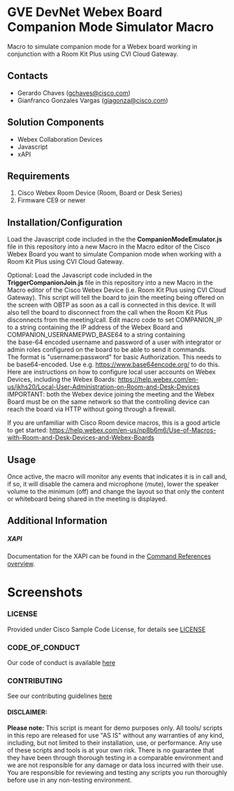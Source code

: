 # GVE DevNet Webex Board Companion Mode Simulator Macro
Macro to simulate companion mode for a Webex board working in conjunction with a Room Kit Plus using CVI Cloud Gateway. 


## Contacts
* Gerardo Chaves (gchaves@cisco.com)
* Gianfranco Gonzales Vargas (giagonza@cisco.com)

## Solution Components
* Webex Collaboration Devices
* Javascript
* xAPI

## Requirements
1. Cisco Webex Room Device (Room, Board or Desk Series)
2. Firmware CE9 or newer

## Installation/Configuration

Load the Javascript code included in the the **CompanionModeEmulator.js** file in this repository into a new Macro in the Macro editor of the Cisco Webex Board you want to simulate Companion mode when working with a Room Kit Plus using CVI Cloud Gateway.  

Optional: Load the Javascript code included in the  **TriggerCompanionJoin.js** file in this repository into a new Macro in the Macro editor of the Cisco Webex Device (i.e. Room Kit Plus using CVI Cloud Gateway). This script 
will tell the board to join the meeting being offered on the screen with OBTP as soon as a call is connected in this device. It will also tell the board to disconnect from the call 
when the Room Kit Plus disconnects from the meeting/call. 
Edit macro code to set COMPANION_IP to a string containing the IP address of the Webex Board and COMPANION_USERNAMEPWD_BASE64 to a string containing  
the base-64 encoded username and password of a user with integrator or admin roles configured on the board to be able to send it commands.  
The format is "username:password" for basic Authorization. This needs to be base64-encoded. Use e.g. https://www.base64encode.org/ to do this.  
Here are instructions on how to configure local user accounts on Webex Devices, including the Webex Boards: https://help.webex.com/en-us/jkhs20/Local-User-Administration-on-Room-and-Desk-Devices  
IMPORTANT: both the Webex device joining the meeting and the Webex Board must be on the same network so that the controlling device can reach the board via HTTP without going 
through a firewall.


If you are unfamiliar with Cisco Room device macros, this is a good article to get started:
https://help.webex.com/en-us/np8b6m6/Use-of-Macros-with-Room-and-Desk-Devices-and-Webex-Boards




## Usage

Once active, the macro will monitor any events that indicates it is in call and, if so, it will disable the camera and microphone (mute), lower the speaker volume to the minimum (off) and change the layout so that only the content or whiteboard being shared in the meeting is displayed.

## Additional Information
##### XAPI

Documentation for the XAPI can be found in the [Command References overview](https://www.cisco.com/c/en/us/support/collaboration-endpoints/telepresence-quick-set-series/products-command-reference-list.html).




# Screenshots



### LICENSE

Provided under Cisco Sample Code License, for details see [LICENSE](LICENSE.md)

### CODE_OF_CONDUCT

Our code of conduct is available [here](CODE_OF_CONDUCT.md)

### CONTRIBUTING

See our contributing guidelines [here](CONTRIBUTING.md)

#### DISCLAIMER:
<b>Please note:</b> This script is meant for demo purposes only. All tools/ scripts in this repo are released for use "AS IS" without any warranties of any kind, including, but not limited to their installation, use, or performance. Any use of these scripts and tools is at your own risk. There is no guarantee that they have been through thorough testing in a comparable environment and we are not responsible for any damage or data loss incurred with their use.
You are responsible for reviewing and testing any scripts you run thoroughly before use in any non-testing environment.